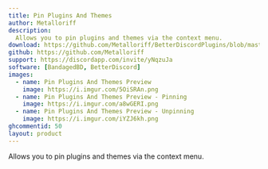 ```yaml
---
title: Pin Plugins And Themes
author: Metalloriff
description:
  Allows you to pin plugins and themes via the context menu.
download: https://github.com/Metalloriff/BetterDiscordPlugins/blob/master/PinPluginsAndThemes.plugin.js
github: https://github.com/Metalloriff
support: https://discordapp.com/invite/yNqzuJa
software: [BandagedBD, BetterDiscord]
images:
  - name: Pin Plugins And Themes Preview
    image: https://i.imgur.com/5OiSRAn.png
  - name: Pin Plugins And Themes Preview - Pinning
    image: https://i.imgur.com/a8wGERI.png
  - name: Pin Plugins And Themes Preview - Unpinning
    image: https://i.imgur.com/iYZJ6kh.png
ghcommentid: 50
layout: product
---
```

Allows you to pin plugins and themes via the context menu.